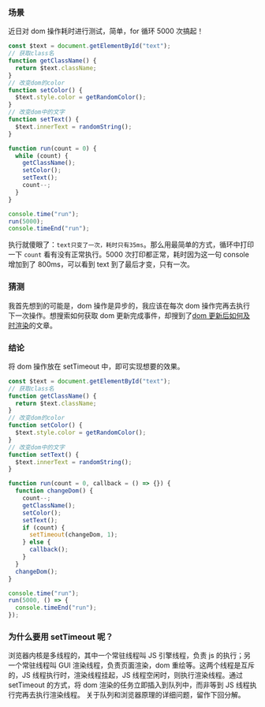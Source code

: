 ### 场景

近日对 dom 操作耗时进行测试，简单，for 循环 5000 次搞起！

```javascript
const $text = document.getElementById("text");
// 获取class名
function getClassName() {
  return $text.className;
}
// 改变dom的color
function setColor() {
  $text.style.color = getRandomColor();
}
// 改变dom中的文字
function setText() {
  $text.innerText = randomString();
}

function run(count = 0) {
  while (count) {
    getClassName();
    setColor();
    setText();
    count--;
  }
}

console.time("run");
run(5000);
console.timeEnd("run");
```

执行就傻眼了：`text只变了一次，耗时只有35ms`。那么用最简单的方式，循环中打印一下 `count` 看有没有正常执行。5000 次打印都正常，耗时因为这一句 console 增加到了 800ms，可以看到 text 到了最后才变，只有一次。

### 猜测

我首先想到的可能是，dom 操作是异步的，我应该在每次 dom 操作完再去执行下一次操作。想搜索如何获取 dom 更新完成事件，却搜到了[dom 更新后如何及时渲染](https://blog.csdn.net/wind__snow/article/details/9080553)的文章。

### 结论

将 dom 操作放在 setTimeout 中，即可实现想要的效果。

```javascript
const $text = document.getElementById("text");
// 获取class名
function getClassName() {
  return $text.className;
}
// 改变dom的color
function setColor() {
  $text.style.color = getRandomColor();
}
// 改变dom中的文字
function setText() {
  $text.innerText = randomString();
}

function run(count = 0, callback = () => {}) {
  function changeDom() {
    count--;
    getClassName();
    setColor();
    setText();
    if (count) {
      setTimeout(changeDom, 1);
    } else {
      callback();
    }
  }
  changeDom();
}

console.time("run");
run(5000, () => {
  console.timeEnd("run");
});
```

### 为什么要用 setTimeout 呢？

浏览器内核是多线程的，其中一个常驻线程叫 JS 引擎线程，负责 js 的执行；另一个常驻线程叫 GUI 渲染线程，负责页面渲染，dom 重绘等。这两个线程是互斥的，JS 线程执行时，渲染线程挂起，JS 线程空闲时，则执行渲染线程。通过 setTimeout 的方式，将 dom 渲染的任务立即插入到队列中，而非等到 JS 线程执行完再去执行渲染线程。
关于队列和浏览器原理的详细问题，留作下回分解。
